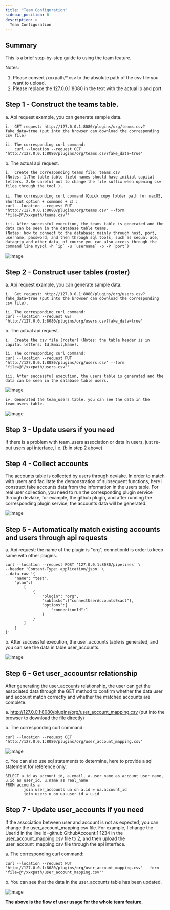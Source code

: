 ```yaml
---
title: "Team Configuration"
sidebar_position: 6
description: >
  Team Configuration
---
```

## Summary
This is a brief step-by-step guide to using the team feature.

Notes: 
1. Please convert /xxxpath/*.csv to the absolute path of the csv file you want to upload. 
2. Please replace the 127.0.0.1:8080 in the text with the actual ip and port. 

## Step 1 - Construct the teams table.
a. Api request example, you can generate sample data.

    i.  GET request: http://127.0.0.1:8080/plugins/org/teams.csv?fake_data=true (put into the browser can download the corresponding csv file)

    ii. The corresponding curl command:
        curl --location --request GET 'http://127.0.0.1:8080/plugins/org/teams.csv?fake_data=true'
    

b. The actual api request.

    i.  Create the corresponding teams file: teams.csv 
    (Notes: 1.The table table field names should have initial capital letters. 2.Be careful not to change the file suffix when opening csv files through the tool ).

    ii. The corresponding curl command（Quick copy folder path for macOS, Shortcut option + command + c）:
    curl --location --request PUT 'http://127.0.0.1:8080/plugins/org/teams.csv' --form 'file=@"/xxxpath/teams.csv"'

    iii. After successful execution, the teams table is generated and the data can be seen in the database table teams. 
    (Notes: how to connect to the database: mainly through host, port, username, password, and then through sql tools, such as sequal ace, datagrip and other data, of course you can also access through the command line mysql -h `ip` -u `username` -p -P `port`)

![image](/img/Team/teamflow3.png)


## Step 2 - Construct user tables (roster)
a. Api request example, you can generate sample data.

    i.  Get request: http://127.0.0.1:8080/plugins/org/users.csv?fake_data=true (put into the browser can download the corresponding csv file).

    ii. The corresponding curl command:
    curl --location --request GET 'http://127.0.0.1:8080/plugins/org/users.csv?fake_data=true'


b. The actual api request.

    i.  Create the csv file (roster) (Notes: the table header is in capital letters: Id,Email,Name).

    ii. The corresponding curl command:
    curl --location --request PUT 'http://127.0.0.1:8080/plugins/org/users.csv' --form 'file=@"/xxxpath/users.csv"'

    iii. After successful execution, the users table is generated and the data can be seen in the database table users.

![image](/img/Team/teamflow1.png)
    
    iv. Generated the team_users table, you can see the data in the team_users table.

![image](/img/Team/teamflow2.png)

## Step 3 - Update users if you need  
If there is a problem with team_users association or data in users, just re-put users api interface, i.e. (b in step 2 above)

## Step 4 - Collect accounts 
The accounts table is collected by users through devlake. In order to match with users and facilitate the demonstration of subsequent functions, here I construct fake accounts data from the information in the users table. For real user collection, you need to run the corresponding plugin service through devlake, for example, the github plugin, and after running the corresponding plugin service, the accounts data will be generated.

![image](/img/Team/teamflow4.png)

## Step 5 - Automatically match existing accounts and users through api requests

a. Api request:  the name of the plugin is "org", connctionId is order to keep same with other plugins.

```
curl --location --request POST '127.0.0.1:8080/pipelines' \
--header 'Content-Type: application/json' \
--data-raw '{
    "name": "test",
    "plan":[
        [
            {
                "plugin": "org",
                "subtasks":["connectUserAccountsExact"],
                "options":{
                    "connectionId":1
                }
            }
        ]
    ]
}'
```

b. After successful execution, the user_accounts table is generated, and you can see the data in table user_accounts.

![image](/img/Team/teamflow5.png)

## Step 6 - Get user_accountsr relationship
After generating the user_accounts relationship, the user can get the associated data through the GET method to confirm whether the data user and account match correctly and whether the matched accounts are complete.

a. http://127.0.0.1:8080/plugins/org/user_account_mapping.csv (put into the browser to download the file directly)

b. The corresponding curl command:
```
curl --location --request GET 'http://127.0.0.1:8080/plugins/org/user_account_mapping.csv'
```

![image](/img/Team/teamflow6.png)

c. You can also use sql statements to determine, here to provide a sql statement for reference only.
```
SELECT a.id as account_id, a.email, a.user_name as account_user_name, u.id as user_id, u.name as real_name
FROM accounts a 
        join user_accounts ua on a.id = ua.account_id
        join users u on ua.user_id = u.id
```

## Step 7 - Update user_accounts if you need
If the association between user and account is not as expected, you can change the user_account_mapping.csv file. For example, I change the UserId in the line Id=github:GithubAccount:1:1234 in the user_account_mapping.csv file to 2, and then upload the user_account_mapping.csv file through the api interface.

a. The corresponding curl command:
```
curl --location --request PUT 'http://127.0.0.1:8080/plugins/org/user_account_mapping.csv' --form 'file=@"/xxxpath/user_account_mapping.csv"'
```

b. You can see that the data in the user_accounts table has been updated.

![image](/img/Team/teamflow7.png)


**The above is the flow of user usage for the whole team feature.**
